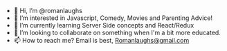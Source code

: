 - 👋 Hi, I’m @romanlaughs
- 👀 I’m interested in Javascript, Comedy, Movies and Parenting Advice!
- 🌱 I’m currently learning Server Side concepts and React/Redux
- 💞️ I’m looking to collaborate on something when I'm a bit more educated.
- 📫 How to reach me? Email is best, Romanlaughs@gmail.com

<!---
romanlaughs/romanlaughs is a ✨ special ✨ repository because its `README.md` (this file) appears on your GitHub profile.
You can click the Preview link to take a look at your changes.
--->
